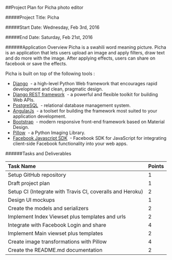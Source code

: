 ##Project Plan for Picha photo editor

#####Project Title: Picha

#####Start Date: Wednesday, Feb 3rd, 2016

#####End Date: Saturday,  Feb 21st, 2016

######Application Overview
Picha is a swahili word meaning picture. Picha is an application that lets users upload an image and apply filters, draw text and do more with the image. After applying effects, users can share on facebook or save the effects.

Picha is built on top of the following tools :
+ [Django](https://www.djangoproject.com/) &nbsp;- a high-level Python Web framework that encourages rapid development and clean, pragmatic design.
+  [Django REST framework](http://www.django-rest-framework.org/) &nbsp;-  a powerful and flexible toolkit for building Web APIs.
+ [PostgreSQL](http://www.postgresql.org/) &nbsp;- relational database management system.
+ [AngularJs](https://angularjs.org/) &nbsp;- a toolset for building the framework most suited to your application development.
+ [Bootstrap](http://getbootstrap.com/) &nbsp;- modern responsive front-end framework based on Material Design.
+ [Pillow](http://pillow.readthedocs.org/) &nbsp;- a Python Imaging Library.
+ [Facebook Javascript SDK](https://developers.facebook.com/docs/javascript) &nbsp;- Facebook SDK for JavaScript for integrating client-side Facebook functionality into your web apps.


######Tasks and Deliverables


| Task Name  | Points |
| :------------- | :------------- |
| Setup GitHub repository  | 1 |
| Draft project plan  | 1 |
| Setup CI (Integrate with Travis CI, coveralls and Heroku)  | 2 |
| Design UI mockups  | 1 |
| Create the models and serializers  | 2 |
| Implement Index Viewset plus templates and urls  | 2 |
| Integrate with Facebook Login and share  | 4 |
| Implement Main viewset plus templates  | 2 |
| Create image transformations with Pillow  | 4  |
| Create the README.md documentation  | 2  |
